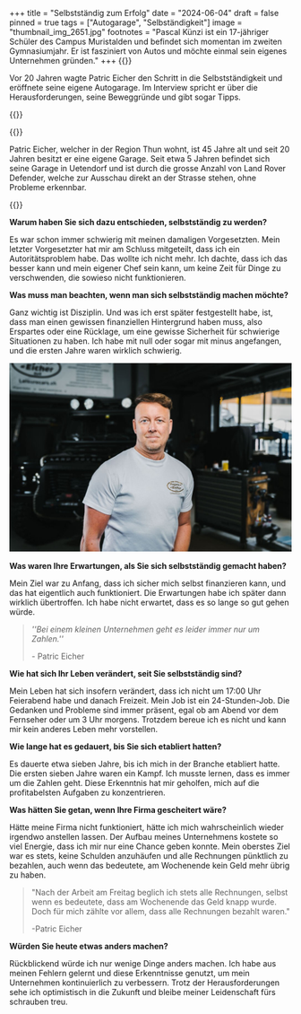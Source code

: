 +++
title = "Selbstständig zum Erfolg"
date = "2024-06-04"
draft = false
pinned = true
tags = ["Autogarage", "Selbständigkeit"]
image = "thumbnail_img_2651.jpg"
footnotes = "Pascal Künzi ist ein 17-jähriger Schüler des Campus Muristalden und befindet sich momentan im zweiten Gymnasiumjahr. Er ist fasziniert von Autos und möchte einmal sein eigenes Unternehmen gründen."
+++
{{<lead>}}

Vor 20 Jahren wagte Patric Eicher den Schritt in die Selbstständigkeit und eröffnete seine eigene Autogarage. Im Interview spricht er über die Herausforderungen, seine Beweggründe und gibt sogar Tipps.

{{</lead>}}

{{<box>}}

Patric Eicher, welcher in der Region Thun wohnt, ist 45 Jahre alt und seit 20 Jahren besitzt er eine eigene Garage. Seit etwa 5 Jahren befindet sich seine Garage in Uetendorf und ist durch die grosse Anzahl von Land Rover Defender, welche zur Ausschau direkt an der Strasse stehen, ohne Probleme erkennbar.

{{</box>}}

**Warum haben Sie sich dazu entschieden, selbstständig zu werden?**

Es war schon immer schwierig mit meinen damaligen Vorgesetzten. Mein letzter Vorgesetzter hat mir am Schluss mitgeteilt, dass ich ein Autoritätsproblem habe. Das wollte ich nicht mehr. Ich dachte, dass ich das besser kann und mein eigener Chef sein kann, um keine Zeit für Dinge zu verschwenden, die sowieso nicht funktionieren.

**Was muss man beachten, wenn man sich selbstständig machen möchte?**

Ganz wichtig ist Disziplin. Und was ich erst später festgestellt habe, ist, dass man einen gewissen finanziellen Hintergrund haben muss, also Erspartes oder eine Rücklage, um eine gewisse Sicherheit für schwierige Situationen zu haben. Ich habe mit null oder sogar mit minus angefangen, und die ersten Jahre waren wirklich schwierig.

![Patric Eicher in seiner Autogarage](thumbnail_img_2651.jpg)

**Was waren Ihre Erwartungen, als Sie sich selbstständig gemacht haben?**

Mein Ziel war zu Anfang, dass ich sicher mich selbst finanzieren kann, und das hat eigentlich auch funktioniert. Die Erwartungen habe ich später dann wirklich übertroffen. Ich habe nicht erwartet, dass es so lange so gut gehen würde.

> *''Bei einem kleinen Unternehmen geht es leider immer nur um Zahlen.''*
>
> \- Patric Eicher

**Wie hat sich Ihr Leben verändert, seit Sie selbstständig sind?**

Mein Leben hat sich insofern verändert, dass ich nicht um 17:00 Uhr Feierabend habe und danach Freizeit. Mein Job ist ein 24-Stunden-Job. Die Gedanken und Probleme sind immer präsent, egal ob am Abend vor dem Fernseher oder um 3 Uhr morgens. Trotzdem bereue ich es nicht und kann mir kein anderes Leben mehr vorstellen.

**Wie lange hat es gedauert, bis Sie sich etabliert hatten?**

Es dauerte etwa sieben Jahre, bis ich mich in der Branche etabliert hatte. Die ersten sieben Jahre waren ein Kampf. Ich musste lernen, dass es immer um die Zahlen geht. Diese Erkenntnis hat mir geholfen, mich auf die profitabelsten Aufgaben zu konzentrieren.

**Was hätten Sie getan, wenn Ihre Firma gescheitert wäre?**

Hätte meine Firma nicht funktioniert, hätte ich mich wahrscheinlich wieder irgendwo anstellen lassen. Der Aufbau meines Unternehmens kostete so viel Energie, dass ich mir nur eine Chance geben konnte. Mein oberstes Ziel war es stets, keine Schulden anzuhäufen und alle Rechnungen pünktlich zu bezahlen, auch wenn das bedeutete, am Wochenende kein Geld mehr übrig zu haben.

> "Nach der Arbeit am Freitag beglich ich stets alle Rechnungen, selbst wenn es bedeutete, dass am Wochenende das Geld knapp wurde. Doch für mich zählte vor allem, dass alle Rechnungen bezahlt waren."
>
> \-Patric Eicher

**Würden Sie heute etwas anders machen?**

Rückblickend würde ich nur wenige Dinge anders machen. Ich habe aus meinen Fehlern gelernt und diese Erkenntnisse genutzt, um mein Unternehmen kontinuierlich zu verbessern. Trotz der Herausforderungen sehe ich optimistisch in die Zukunft und bleibe meiner Leidenschaft fürs schrauben treu.